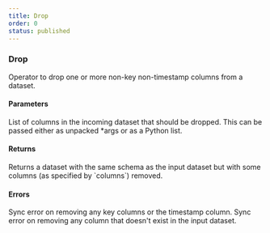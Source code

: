 ```yaml
---
title: Drop
order: 0
status: published
---
```

### Drop

<Divider>
<LeftSection>
Operator to drop one or more non-key non-timestamp columns from a dataset.

#### Parameters

<Expandable title="columns" type="List[str]">
List of columns in the incoming dataset that should be dropped. This can be passed
either as unpacked *args or as a Python list.
</Expandable>


#### Returns

<Expandable type="Dataset">
Returns a dataset with the same schema as the input dataset but with some columns
(as specified by `columns`) removed.
</Expandable>

#### Errors
<Expandable title="Dropping key/timestamp columns">
Sync error on removing any key columns or the timestamp column.
</Expandable>

<Expandable title="Dropping non-existent columns">
Sync error on removing any column that doesn't exist in the input dataset.
</Expandable>

</LeftSection>


<RightSection>
<pre snippet="api-reference/operators/drop#basic" status="success"
    message="Can pass names via *args or kwarg columns" highlight="23, 24">
</pre>
<pre snippet="api-reference/operators/drop#incorrect_type" status="error"
    message="Can not drop key or timestamp columns" highlight="16">
</pre>
<pre snippet="api-reference/operators/drop#missing_column" status="error"
    message="Can not drop a non-existent column" highlight="17">
</pre>

</RightSection>
</Divider>